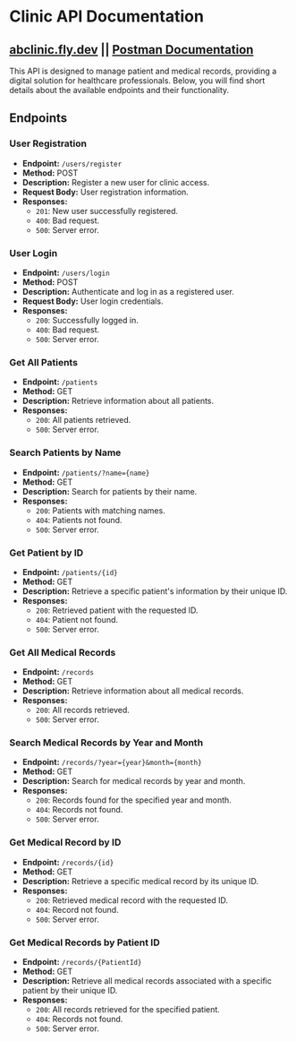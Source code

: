 # Clinic API Documentation

## [abclinic.fly.dev](https://abclinic.fly.dev/) || [Postman Documentation](https://documenter.getpostman.com/view/29347896/2sA2r6Xjbu)

This API is designed to manage patient and medical records, providing a digital solution for healthcare professionals. Below, you will find short details about the available endpoints and their functionality.

## Endpoints

### User Registration

- **Endpoint:** `/users/register`
- **Method:** POST
- **Description:** Register a new user for clinic access.
- **Request Body:** User registration information.
- **Responses:**
  - `201`: New user successfully registered.
  - `400`: Bad request.
  - `500`: Server error.

### User Login

- **Endpoint:** `/users/login`
- **Method:** POST
- **Description:** Authenticate and log in as a registered user.
- **Request Body:** User login credentials.
- **Responses:**
  - `200`: Successfully logged in.
  - `400`: Bad request.
  - `500`: Server error.

### Get All Patients

- **Endpoint:** `/patients`
- **Method:** GET
- **Description:** Retrieve information about all patients.
- **Responses:**
  - `200`: All patients retrieved.
  - `500`: Server error.

### Search Patients by Name

- **Endpoint:** `/patients/?name={name}`
- **Method:** GET
- **Description:** Search for patients by their name.
- **Responses:**
  - `200`: Patients with matching names.
  - `404`: Patients not found.
  - `500`: Server error.

### Get Patient by ID

- **Endpoint:** `/patients/{id}`
- **Method:** GET
- **Description:** Retrieve a specific patient's information by their unique ID.
- **Responses:**
  - `200`: Retrieved patient with the requested ID.
  - `404`: Patient not found.
  - `500`: Server error.

### Get All Medical Records

- **Endpoint:** `/records`
- **Method:** GET
- **Description:** Retrieve information about all medical records.
- **Responses:**
  - `200`: All records retrieved.
  - `500`: Server error.

### Search Medical Records by Year and Month

- **Endpoint:** `/records/?year={year}&month={month}`
- **Method:** GET
- **Description:** Search for medical records by year and month.
- **Responses:**
  - `200`: Records found for the specified year and month.
  - `404`: Records not found.
  - `500`: Server error.

### Get Medical Record by ID

- **Endpoint:** `/records/{id}`
- **Method:** GET
- **Description:** Retrieve a specific medical record by its unique ID.
- **Responses:**
  - `200`: Retrieved medical record with the requested ID.
  - `404`: Record not found.
  - `500`: Server error.

### Get Medical Records by Patient ID

- **Endpoint:** `/records/{PatientId}`
- **Method:** GET
- **Description:** Retrieve all medical records associated with a specific patient by their unique ID.
- **Responses:**
  - `200`: All records retrieved for the specified patient.
  - `404`: Records not found.
  - `500`: Server error.

